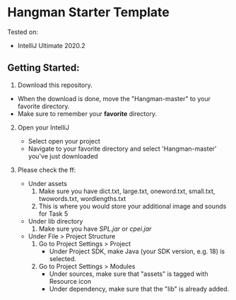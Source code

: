 # Hangman Starter Template

Tested on:
- IntelliJ Ultimate 2020.2

## Getting Started:

1. Download this repository. 
- When the download is done, move the "Hangman-master" to your favorite directory.
- Make sure to remember your **favorite** directory.

2. Open your IntelliJ
    - Select open your project
    - Navigate to your favorite directory and select 'Hangman-master' you've just downloaded
      
3. Please check the ff:
    - Under assets
        1. Make sure you have dict.txt, large.txt, oneword.txt, small.txt, twowords.txt, wordlengths.txt
        2. This is where you would store your additional image and sounds for Task 5
    - Under lib directory
        1. Make sure you have *SPL.jar* or *cpei.jar*
    - Under File > Project Structure
        1. Go to Project Settings > Project
            - Under Project SDK, make Java (your SDK version, e.g. 18) is selected.
        2. Go to Project Settings > Modules
            - Under sources, make sure that "assets" is tagged with Resource icon
            - Under dependency, make sure that the "lib" is already added.    
